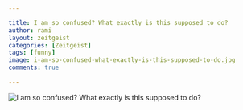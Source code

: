 ```yaml
---

title: I am so confused? What exactly is this supposed to do?
author: rami
layout: zeitgeist
categories: [Zeitgeist]
tags: [funny]
image: i-am-so-confused-what-exactly-is-this-supposed-to-do.jpg
comments: true

---
```


![I am so confused? What exactly is this supposed to do?](i-am-so-confused-what-exactly-is-this-supposed-to-do.jpg)
